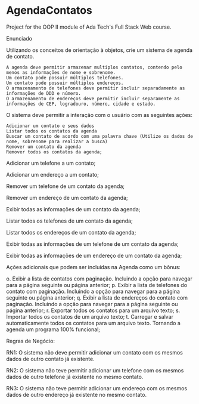 # AgendaContatos
Project for the OOP II module of Ada Tech's Full Stack Web course. 

Enunciado

Utilizando os conceitos de orientação à objetos, crie um sistema de agenda de contato.

    A agenda deve permitir armazenar multiplos contatos, contendo pelo menos as informações de nome e sobrenome.
    Um contato pode possuir múltiplos telefones.
    Um contato pode possuir múltiplos endereços.
    O armazenamento de telefones deve permitir incluir separadamente as informações de DDD e número.
    O armazenamento de endereços deve permitir incluir separamente as informações de CEP, logradouro, número, cidade e estado.

O sistema deve permitir a interação com o usuário com as seguintes ações:

    Adicionar um contato e seus dados
    Listar todos os contatos da agenda
    Buscar um contato de acordo com uma palavra chave (Utilize os dados de nome, sobrenome para realizar a busca)
    Remover um contato da agenda
    Remover todos os contatos da agenda;

Adicionar um telefone a um contato;

Adicionar um endereço a um contato;

Remover um telefone de um contato da agenda;

Remover um endereço de um contato da agenda;

Exibir todas as informações de um contato da agenda;

Listar todos os telefones de um contato da agenda;

Listar todos os endereços de um contato da agenda;

Exibir todas as informações de um telefone de um contato da agenda;

Exibir todas as informações de um endereço de um contato da agenda;

Ações adicionais que podem ser incluídas na Agenda como um bônus:

o. Exibir a lista de contatos com paginação. Incluindo a opção para navegar para a página seguinte ou página anterior;
p. Exibir a lista de telefones do contato com paginação. Incluindo a opção para navegar para a página seguinte ou página anterior;
q. Exibir a lista de endereços do contato com paginação. Incluindo a opção para navegar para a página seguinte ou página anterior;
r. Exportar todos os contatos para um arquivo texto;
s. Importar todos os contatos de um arquivo texto;
t. Carregar e salvar automaticamente todos os contatos para um arquivo texto. Tornando a agenda um programa 100% funcional;

Regras de Negócio:

RN1: O sistema não deve permitir adicionar um contato com os mesmos dados de outro contato já existente.

RN2: O sistema não teve permitir adicionar um telefone com os mesmos dados de outro telefone já existente no mesmo contato.

RN3: O sistema não teve permitir adicionar um endereço com os mesmos dados de outro endereço já existente no mesmo contato.
